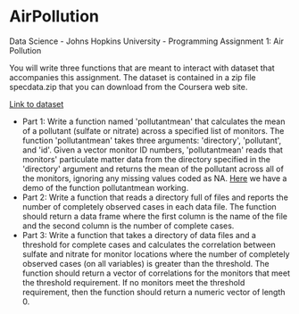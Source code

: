 # AirPollution
Data Science - Johns Hopkins University - Programming Assignment 1: Air Pollution

You will write three functions that are meant to interact with dataset that accompanies this assignment. The dataset is contained in a zip file specdata.zip that you can download from the Coursera web site.

[Link to dataset](https://d396qusza40orc.cloudfront.net/rprog%2Fdata%2Fspecdata.zip)

* Part 1: Write a function named 'pollutantmean' that calculates the mean of a pollutant (sulfate or nitrate) across a specified list of monitors. The function 'pollutantmean' takes three arguments: 'directory', 'pollutant', and 'id'. Given a vector monitor ID numbers, 'pollutantmean' reads that monitors' particulate matter data from the directory specified in the 'directory' argument and returns the mean of the pollutant across all of the monitors, ignoring any missing values coded as NA. [Here](https://d3c33hcgiwev3.cloudfront.net/_3b0da118473bfa0845efddcbe29cc336_pollutantmean-demo.html?Expires=1682121600&Signature=PyyCI~zTatnqsiwyTtHDSWoLM9Cc5-MUNCMfnZcIT1UOuss6T-WaDFNqRpsHnb76v1ai-MFs3CYq~CFGNa61jMFITFnDPS5OBgXlK5Iu2sxbXxTktvBSqiEC090makRCKH3B4DmsSCYSkB1BLISwB4GcuP89yMuXaObmc7aLGuc_&Key-Pair-Id=APKAJLTNE6QMUY6HBC5A) we have a demo of the function pollutantmean working.
* Part 2: Write a function that reads a directory full of files and reports the number of completely observed cases in each data file. The function should return a data frame where the first column is the name of the file and the second column is the number of complete cases. 
* Part 3: Write a function that takes a directory of data files and a threshold for complete cases and calculates the correlation between sulfate and nitrate for monitor locations where the number of completely observed cases (on all variables) is greater than the threshold. The function should return a vector of correlations for the monitors that meet the threshold requirement. If no monitors meet the threshold requirement, then the function should return a numeric vector of length 0.
